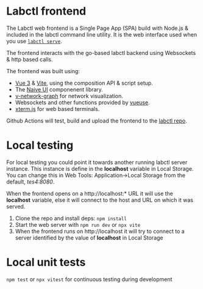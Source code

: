 # Labctl frontend

The Labctl web frontend is a Single Page App (SPA) build with Node.js & included in the labctl command line utility.
It is the web interface used when you use [`labctl serve`](https://labctl.net/reference/serve).

The  frontend interacts with the go-based labctl backend using Websockets & http based calls.

The frontend was built using:

- [Vue 3](https://vuejs.org/) & [Vite](https://vitejs.dev/), using the composition API & script setup.
- The [Naive UI](https://www.naiveui.com/) componenent library.
- [v-network-graph](https://dash14.github.io/v-network-graph/) for network visualization.
- Websockets and other functions provided by [vueuse](https://vueuse.org/core/useWebSocket/).
- [xterm.js](http://xtermjs.org/) for web based terminals.

Github Actions will test, build and upload the frontend to the [labctl repo](https://github.com/labctl/labctl/tree/main/helpers/frontend/html).

# Local testing

For local testing you could point it towards another running labctl server instance. This instance is define in the **localhost** variable in Local Storage. You can change this in Web Tools: Application->Local Storage from the default, *tes4:8080*.

When the frontend opens on a http://localhost:* URL it will use the **localhost** variable, else it will connect to the host and URL on which it was served.

1. Clone the repo and install deps: `npm install`
2. Start the web server with `npm run dev` or `npx vite`
3. When the frontend runs on http://localhost it will try to connect to a server identified by the value of **localhost** in Local Storage

# Local unit tests

`npm test` or `npx vitest` for continuous testing during development
